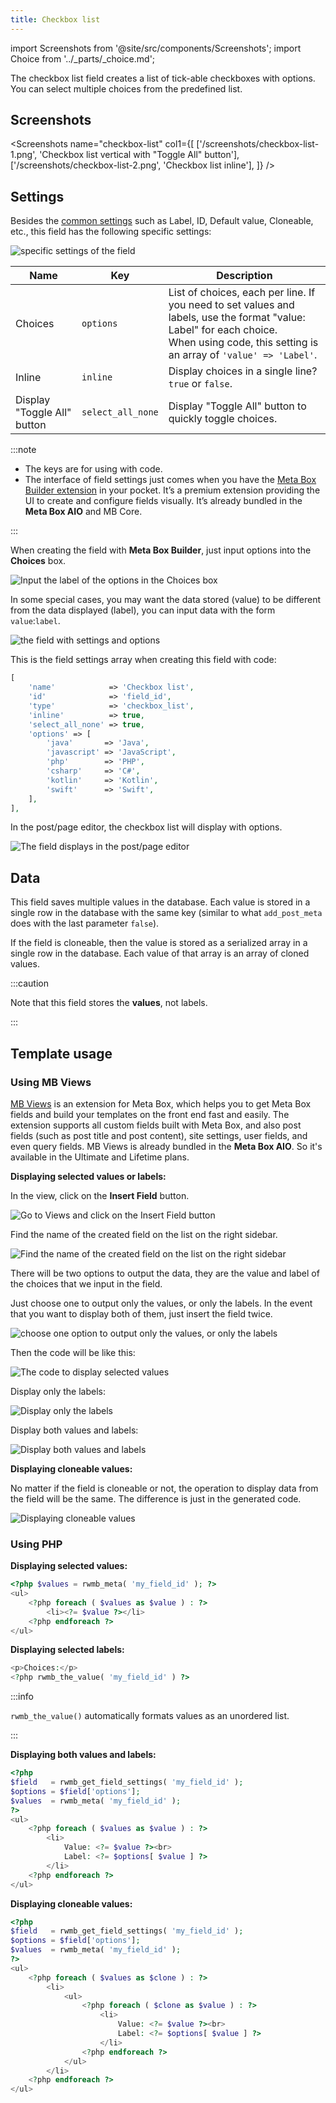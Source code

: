 ```yaml
---
title: Checkbox list
---
```


import Screenshots from '@site/src/components/Screenshots';
import Choice from '../_parts/_choice.md';

The checkbox list field creates a list of tick-able checkboxes with options. You can select multiple choices from the predefined list.

## Screenshots

<Screenshots name="checkbox-list" col1={[
    ['/screenshots/checkbox-list-1.png', 'Checkbox list vertical with "Toggle All" button'],
    ['/screenshots/checkbox-list-2.png', 'Checkbox list inline'],
]} />

## Settings

Besides the [common settings](/field-settings/) such as Label, ID, Default value, Cloneable, etc., this field has the following specific settings:

![specific settings of the field](https://i.imgur.com/NPeZp8B.png)

Name | Key | Description
--- | --- | ---
Choices | `options` | List of choices, each per line. If you need to set values and labels, use the format "value: Label" for each choice.<br />When using code, this setting is an array of `'value' => 'Label'`.
Inline | `inline` | Display choices in a single line? `true` or `false`.
Display "Toggle All" button | `select_all_none` | Display "Toggle All" button to quickly toggle choices.

:::note

* The keys are for using with code.
* The interface of field settings just comes when you have the [Meta Box Builder extension](https://metabox.io/plugins/meta-box-builder/) in your pocket. It’s a premium extension providing the UI to create and configure fields visually. It’s already bundled in the **Meta Box AIO** and MB Core.

:::

When creating the field with **Meta Box Builder**, just input options into the **Choices** box.

![Input the label of the options in the Choices box](https://i.imgur.com/cAtrHeY.png)

In some special cases, you may want the data stored (value) to be different from the data displayed (label), you can input data with the form `value`:`label`.

![the field with settings and options](https://i.imgur.com/xfykp6k.png)

This is the field settings array when creating this field with code:

```php
[
    'name'            => 'Checkbox list',
    'id'              => 'field_id',
    'type'            => 'checkbox_list',
    'inline'          => true,
    'select_all_none' => true,
    'options' => [
        'java'       => 'Java',
        'javascript' => 'JavaScript',
        'php'        => 'PHP',
        'csharp'     => 'C#',
        'kotlin'     => 'Kotlin',
        'swift'      => 'Swift',
    ],
],
```

In the post/page editor, the checkbox list will display with options.

![The field displays in the post/page editor](https://i.imgur.com/u9Wk4xH.png)

## Data

This field saves multiple values in the database. Each value is stored in a single row in the database with the same key (similar to what `add_post_meta` does with the last parameter `false`).

If the field is cloneable, then the value is stored as a serialized array in a single row in the database. Each value of that array is an array of cloned values.

:::caution

Note that this field stores the **values**, not labels.

:::

## Template usage

### Using MB Views

[MB Views](https://docs.metabox.io/extensions/mb-views/) is an extension for Meta Box, which helps you to get Meta Box fields and build your templates on the front end fast and easily. The extension supports all custom fields built with Meta Box, and also post fields (such as post title and post content), site settings, user fields, and even query fields. MB Views is already bundled in the **Meta Box AIO**. So it's available in the Ultimate and Lifetime plans.

**Displaying selected values or labels:**

In the view, click on the **Insert Field** button.

![Go to Views and click on the Insert Field button](https://i.imgur.com/J74Rkam.png)

Find the name of the created field on the list on the right sidebar.

![Find the name of the created field on the list on the right sidebar](https://i.imgur.com/rEK9Eqm.png)

There will be two options to output the data, they are the value and label of the choices that we input in the field.

Just choose one to output only the values, or only the labels. In the event that you want to display both of them, just insert the field twice.

![choose one option to output only the values, or only the labels](https://i.imgur.com/cI8asuN.png)

Then the code will be like this:

![The code to display selected values](https://i.imgur.com/Oaan9xt.png)

Display only the labels:

![Display only the labels](https://i.imgur.com/QnDwhsM.gif)

Display both values and labels:

![Display both values and labels](https://i.imgur.com/2dPnl1G.gif)

**Displaying cloneable values:**

No matter if the field is cloneable or not, the operation to display data from the field will be the same. The difference is just in the generated code.

![Displaying cloneable values](https://i.imgur.com/mmnSFFj.gif)

### Using PHP

**Displaying selected values:**

```php
<?php $values = rwmb_meta( 'my_field_id' ); ?>
<ul>
    <?php foreach ( $values as $value ) : ?>
        <li><?= $value ?></li>
    <?php endforeach ?>
</ul>
```

**Displaying selected labels:**

```php
<p>Choices:</p>
<?php rwmb_the_value( 'my_field_id' ) ?>
```

:::info

`rwmb_the_value()` automatically formats values as an unordered list.

:::

**Displaying both values and labels:**

```php
<?php
$field   = rwmb_get_field_settings( 'my_field_id' );
$options = $field['options'];
$values  = rwmb_meta( 'my_field_id' );
?>
<ul>
    <?php foreach ( $values as $value ) : ?>
        <li>
            Value: <?= $value ?><br>
            Label: <?= $options[ $value ] ?>
        </li>
    <?php endforeach ?>
</ul>
```

**Displaying cloneable values:**

```php
<?php
$field   = rwmb_get_field_settings( 'my_field_id' );
$options = $field['options'];
$values  = rwmb_meta( 'my_field_id' );
?>
<ul>
    <?php foreach ( $values as $clone ) : ?>
        <li>
            <ul>
                <?php foreach ( $clone as $value ) : ?>
                    <li>
                        Value: <?= $value ?><br>
                        Label: <?= $options[ $value ] ?>
                    </li>
                <?php endforeach ?>
            </ul>
        </li>
    <?php endforeach ?>
</ul>
```

